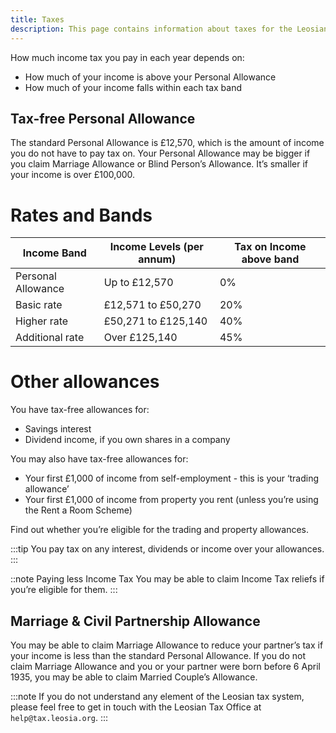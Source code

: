 ```yaml
---
title: Taxes
description: This page contains information about taxes for the Leosian island.
---
```

How much income tax you pay in each year depends on:
- How much of your income is above your Personal Allowance
- How much of your income falls within each tax band

## Tax-free Personal Allowance
The standard Personal Allowance is £12,570, which is the amount of income you do not have to pay tax on.
Your Personal Allowance may be bigger if you claim Marriage Allowance or Blind Person’s Allowance. It’s smaller if your income is over £100,000.

# Rates and Bands
| Income Band        	| Income Levels (per annum) 	| Tax on Income above band 	|
|--------------------	|---------------------------	|--------------------------	|
| Personal Allowance 	| Up to £12,570             	| 0%                       	|
| Basic rate         	| £12,571 to £50,270        	| 20%                      	|
| Higher rate        	| £50,271 to £125,140       	| 40%                      	|
| Additional rate    	| Over £125,140             	| 45%                      	|

# Other allowances
You have tax-free allowances for:

- Savings interest
- Dividend income, if you own shares in a company

You may also have tax-free allowances for:
- Your first £1,000 of income from self-employment - this is your ‘trading allowance’
- Your first £1,000 of income from property you rent (unless you’re using the Rent a Room Scheme)
  
Find out whether you’re eligible for the trading and property allowances.

:::tip
You pay tax on any interest, dividends or income over your allowances.
:::

::note
Paying less Income Tax
You may be able to claim Income Tax reliefs if you’re eligible for them.
:::

## Marriage & Civil Partnership Allowance
You may be able to claim Marriage Allowance to reduce your partner’s tax if your income is less than the standard Personal Allowance.
If you do not claim Marriage Allowance and you or your partner were born before 6 April 1935, you may be able to claim Married Couple’s Allowance.

:::note
If you do not understand any element of the Leosian tax system, please feel free to get in touch with the Leosian Tax Office at `help@tax.leosia.org`.
:::
